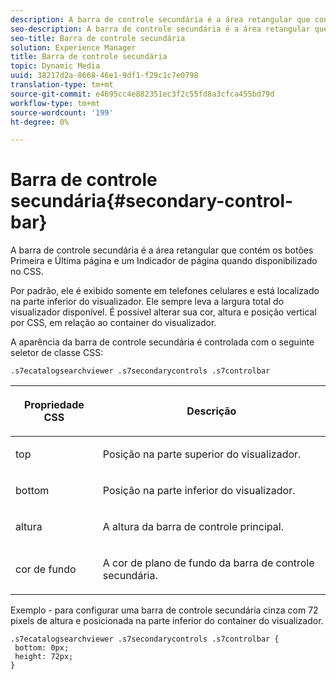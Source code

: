 ```yaml
---
description: A barra de controle secundária é a área retangular que contém os botões Primeira e Última página e um Indicador de página quando disponibilizado no CSS.
seo-description: A barra de controle secundária é a área retangular que contém os botões Primeira e Última página e um Indicador de página quando disponibilizado no CSS.
seo-title: Barra de controle secundária
solution: Experience Manager
title: Barra de controle secundária
topic: Dynamic Media
uuid: 38217d2a-8668-46e1-9df1-f29c1c7e0798
translation-type: tm+mt
source-git-commit: e4695cc4e882351ec3f2c55fd8a3cfca455bd79d
workflow-type: tm+mt
source-wordcount: '199'
ht-degree: 0%

---
```



# Barra de controle secundária{#secondary-control-bar}

A barra de controle secundária é a área retangular que contém os botões Primeira e Última página e um Indicador de página quando disponibilizado no CSS.

Por padrão, ele é exibido somente em telefones celulares e está localizado na parte inferior do visualizador. Ele sempre leva a largura total do visualizador disponível. É possível alterar sua cor, altura e posição vertical por CSS, em relação ao container do visualizador.

A aparência da barra de controle secundária é controlada com o seguinte seletor de classe CSS:

`.s7ecatalogsearchviewer .s7secondarycontrols .s7controlbar`

<table id="table_2C8D322F57114A72B43053CB4539C65C"> 
 <thead> 
  <tr> 
   <th colname="col1" class="entry"> <p> Propriedade CSS </p> </th> 
   <th colname="col2" class="entry"> <p>Descrição </p> </th> 
  </tr> 
 </thead>
 <tbody> 
  <tr> 
   <td colname="col1"> <p> <span class="codeph"> top  </span> </p> </td> 
   <td colname="col2"> <p>Posição na parte superior do visualizador. </p> </td> 
  </tr> 
  <tr> 
   <td colname="col1"> <p> <span class="codeph"> bottom  </span> </p> </td> 
   <td colname="col2"> <p>Posição na parte inferior do visualizador. </p> </td> 
  </tr> 
  <tr> 
   <td colname="col1"> <p> <span class="codeph"> altura  </span> </p> </td> 
   <td colname="col2"> <p>A altura da barra de controle principal. </p> </td> 
  </tr> 
  <tr> 
   <td colname="col1"> <p> <span class="codeph"> cor de fundo  </span> </p> </td> 
   <td colname="col2"> <p>A cor de plano de fundo da barra de controle secundária. </p> </td> 
  </tr> 
 </tbody> 
</table>

Exemplo - para configurar uma barra de controle secundária cinza com 72 pixels de altura e posicionada na parte inferior do container do visualizador.

```
.s7ecatalogsearchviewer .s7secondarycontrols .s7controlbar {  
 bottom: 0px; 
 height: 72px; 
}
```

